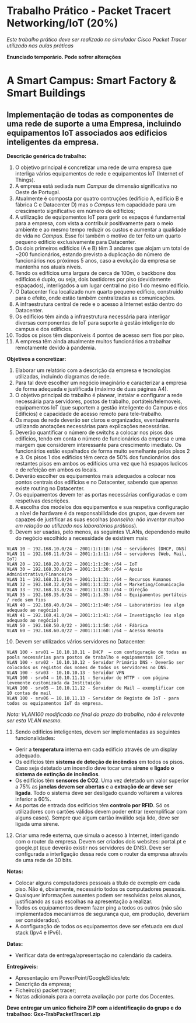 # Trabalho Prático - Packet Tracert Networking/IoT (20%)

*Este trabalho prático deve ser realizado no simulador Cisco Packet Tracer utilizado nas aulas práticas*

**Enunciado temporário. Pode sofrer alterações**

# A Smart Campus: Smart Factory & Smart Buildings

## Implementação de todas as componentes de uma rede de suporte a uma Empresa, incluindo equipamentos IoT associados aos edificios inteligentes da empresa.

**Descrição genérica do trabalho:**
1.	O objetivo principal é concretizar uma rede de uma empresa que interliga vários equipamentos de rede e equipamentos IoT (Internet of Things).
2.	A empresa está sediada num *Campus* de dimensão significativa no Oeste de Portugal.
3. Atualmente é composta por quatro contruções (edifício A, edifício B e fábrica C e Datacenter D) mas o *Campus* tem capacidade para um crescimento significativo em número de edificios;
4.  A utilização de equipamentos IoT para gerir os espaços é fundamental para a empresa, com vista a contribuir positivamente para o meio ambiente e ao mesmo tempo reduzir os custos e aumentar a qualidade de vida no *Campus*. Esse foi também o motivo de ter feito um quarto pequeno edificio exclusivamente para Datacenter.
5.	Os dois primeiros edifícios (A e B) têm 3 andares que alojam um total de ~200 funcionários, estando previsto a duplicação do número de funcionários nos próximos 5 anos, caso a evolução da empresa se mantenha nos atuais níveis. 
6.	Tendo os edifícios uma largura de cerca de 100m, o backbone dos edifícios é duplo, ou seja, dois bastidores por piso (devidamente espaçados), interligados a um lugar central no piso 1 do mesmo edifício. 
7.	O Datacenter fica localizado num quarto pequeno edificio, construído para o efeito, onde estão também centralizadas as comunicações.
8.	A infraestrutura central de rede e o acesso à Internet estão dentro do Datacenter.
9.	Os edifícios têm ainda a infraestrutura necessária para interligar diversas componentes de IoT para suporte à gestão inteligente do campus e dos edifícios.
10. Todos os pisos têm disponíveis 4 pontos de acesso sem fios por piso.
11. A empresa têm ainda atualmente muitos funcionários a trabalhar remotamente devido à pandemia.

**Objetivos a concretizar:**
1.	Elaborar um relatório com a descrição da empresa e tecnologias utilizadas, incluindo diagramas de rede.
2.	Para tal deve escolher um negócio imaginário e caracterizar a empresa de forma adequada e justificada (máximo de duas páginas A4).
3.	O objetivo principal do trabalho é planear, instalar e configurar a rede necessária para servidores, postos de trabalho, portáteis/telemoveis, equipamentos IoT (que suportem a gestão inteligente do Campus e dos Edificios) e capacidade de acesso remoto para tele-trabalho.
4.	Os mapas de rede deverão ser claros e organizados, eventualmente utilizando anotações necessárias para explicações necessárias.
5.	Deverão quantificar o número de switchs a colocar nos pisos dos edifícios, tendo em conta o número de funcionários da empresa e uma margem que considerem interessante para crescimento imediato. Os funcionários estão espalhados de forma muito semelhante pelos pisos 2 e 3. Os pisos 1 dos edifícios têm cerca de 50% dos funcionários dos restantes pisos em ambos os edifícios uma vez que há espaços ludicos e de refeição em ambos os locais.
6.	Deverão escolher os equipamentos mais adequados a colocar nos pontos centrais dos edifícios e no Datacenter, sabendo que apenas existe routing no Datacenter.
7.	Os equipamentos devem ter as portas necessárias configuradas e com respetivas descrições.
8.	A escolha dos modelos dos equipamentos e sua respetiva configuração a nível de hardware é da responsabilidade dos grupos, que devem ser capazes de justificar as suas escolhas (*conselho: não inventar muitoo em relação ao utilizado nos laboratórios práticos*).
9.	Devem ser usadas, pelo menos, as seguintes VLANs, dependendo muito do negócio escolhido a necessidade de existirem mais:
```
VLAN 10 – 192.168.10.0/24 – 2001:1:1:10::/64 – servidores (DHCP, DNS)
VLAN 11 – 192.168.11.0/24 – 2001:1:1:11::/64 – servidores (Web, Mail, IoT)
VLAN 20 – 192.168.20.0/22 – 2001:1:1:20::/64 – IoT
VLAN 30 – 192.168.30.0/24 – 2001:1:1:30::/64 – Apoio Administrativo/Financeiro
VLAN 31 – 192.168.31.0/24 – 2001:1:1:31::/64 – Recursos Humanos
VLAN 32 – 192.168.32.0/24 – 2001:1:1:32::/64 – Marketing/Comunicação
VLAN 33 – 192.168.33.0/24 – 2001:1:1:33::/64 – Direção
VLAN 35 – 192.168.35.0/24 – 2001:1:1.35::/64 – Equipamentos portáteis / rede sem fios
VLAN 40 – 192.168.40.0/24 – 2001:1:1:40::/64 – Laboratórios (ou algo adequado ao negócio)
VLAN 41 – 192.168.41.0/24 – 2001:1:1:41::/64 – Investigação (ou algo adequado ao negócio)
VLAN 50 - 192.168.50.0/22 - 2001:1:1:50::/64 - Fábrica
VLAN 60 – 192.168.60.0/22 – 2001:1:1:60::/64 – Acesso Remoto
```
10.	Devem ser utilizados vários servidores no Datacenter:
```
VLAN 100 - srv01 – 10.10.10.11 - DHCP  – com configuração de todas as pools necessárias para postos de trabalho e equipamentos IoT.   
VLAN 100 - srv02 - 10.10.10.12 - Servidor Primário DNS - Deverão ser colocados os registos dos nomes de todos os servidores no DNS.
VLAN 100 - srv03 - 10.10.10.13 - Servidor VPN
VLAN 100 - srv04 – 10.10.11.11 - Servidor de HTTP - com página levemente customizada da Instituição
VLAN 100 - srv05 – 10.10.11.12 - Servidor de Mail – exemplificar com 10 contas de mail
VLAN 100 - srv06 – 10.10.11.13 - Servidor de Registo de IoT - para todos os equipamentos IoT da empresa.
```
*Nota: VLAN100 modificado no final do prazo do trabalho, não é relevante ser esta VLAN mesmo.*

11.	Sendo edifícios inteligentes, devem ser implementadas as seguintes funcionalidades:
-	Gerir a **temperatura** interna em cada edifício através de um display adequado.
-	Os edifícios têm **sistema de deteção de incêndios** em todos os pisos. Caso seja detetado um incendio deve tocar uma **sirene** e **ligado o sistema de extinção de incêndios**.
-	Os edifícios têm **sensores de CO2**. Uma vez detetado um valor superior a 75% as **janelas devem ser abertas** e a **extração de ar deve ser ligada**. Todo o sistema deve ser desligado quando voltarem a valores inferior a 60%.
-	As portas de entrada dos edifícios têm **controlo por RFID**. Só os utilizadores com cartões válidos devem poder entrar (exemplificar com alguns casos). Sempre que algum cartão inválido seja lido, deve ser ligada uma sirene.
12.	Criar uma rede externa, que simula o acesso à Internet, interligando com o router da empresa. Devem ser criados dois websites: portal.pt e google.pt (que deverão existir nos servidores de DNS). Deve ser configurada a interligação dessa rede com o router da empresa através de uma rede de 30 bits.

**Notas:**
- Colocar alguns computadores pessoais a título de exemplo em cada piso. Não é, obviamente, necessário todos os computadores pessoais.
- Quaisquer informações ausentes podem ser resolvidas pelos alunos, justificando as suas escolhas na apresentação a realizar.
- Todos os equipamentos devem fazer ping a todos os outros (não são implementados mecanismos de segurança que, em produção, deveriam ser considerados).
- A configuração de todos os equipamentos deve ser efetuada em dual stack (Ipv4 e IPv6).

**Datas:**
- Verificar data de entrega/apresentação no calendário da cadeira.

**Entregáveis:**
- Apresentação em PowerPoint/GoogleSlides/etc
- Descrição da empresa;
- Ficheiro(s) packet tracer;
- Notas adicionais para a correta avaliação por parte dos Docentes.

**Deve entregar um unico ficheiro ZIP com a identificação do grupo e do trabalhoo: Gxx-TrabPacketTracerI.zip**
